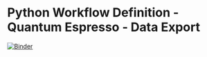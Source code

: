# Python Workflow Definition - Quantum Espresso - Data Export
[![Binder](https://mybinder.org/badge_logo.svg)](https://mybinder.org/v2/gh/jan-janssen/pwd-qe-data-export/HEAD)
